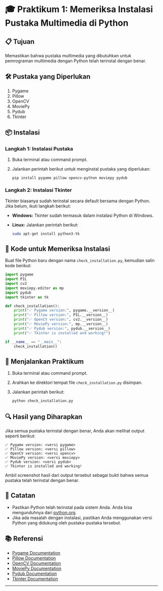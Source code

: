 # 🎓 Praktikum 1: Memeriksa Instalasi Pustaka Multimedia di Python

## 📋 Tujuan

Memastikan bahwa pustaka multimedia yang dibutuhkan untuk pemrograman multimedia dengan Python telah terinstal dengan benar.

## 🛠 Pustaka yang Diperlukan

1. Pygame
2. Pillow
3. OpenCV
4. MoviePy
5. Pydub
6. Tkinter

## 📦 Instalasi

### Langkah 1: Instalasi Pustaka

1. Buka terminal atau command prompt.
2. Jalankan perintah berikut untuk menginstal pustaka yang diperlukan:

   ```bash
   pip install pygame pillow opencv-python moviepy pydub
   ```

### Langkah 2: Instalasi Tkinter

Tkinter biasanya sudah terinstal secara default bersama dengan Python. Jika belum, ikuti langkah berikut:

- **Windows:**
  Tkinter sudah termasuk dalam instalasi Python di Windows.

- **Linux:**
  Jalankan perintah berikut:

  ```bash
  sudo apt-get install python3-tk
  ```

## 📜 Kode untuk Memeriksa Instalasi

Buat file Python baru dengan nama `check_installation.py`, kemudian salin kode berikut:

```python
import pygame
import PIL
import cv2
import moviepy.editor as mp
import pydub
import tkinter as tk

def check_installation():
    print("✅ Pygame version:", pygame.__version__)
    print("✅ Pillow version:", PIL.__version__)
    print("✅ OpenCV version:", cv2.__version__)
    print("✅ MoviePy version:", mp.__version__)
    print("✅ Pydub version:", pydub.__version__)
    print("✅ Tkinter is installed and working!")

if __name__ == "__main__":
    check_installation()
```

## 🚀 Menjalankan Praktikum

1. Buka terminal atau command prompt.
2. Arahkan ke direktori tempat file `check_installation.py` disimpan.
3. Jalankan perintah berikut:

   ```bash
   python check_installation.py
   ```

## 🔍 Hasil yang Diharapkan

Jika semua pustaka terinstal dengan benar, Anda akan melihat output seperti berikut:

```
✅ Pygame version: <versi pygame>
✅ Pillow version: <versi pillow>
✅ OpenCV version: <versi opencv>
✅ MoviePy version: <versi moviepy>
✅ Pydub version: <versi pydub>
✅ Tkinter is installed and working!
```

Ambil screenshot hasil dari output tersebut sebagai bukti bahwa semua pustaka telah terinstal dengan benar.


## 📝 Catatan

- Pastikan Python telah terinstal pada sistem Anda. Anda bisa mengunduhnya dari [python.org](https://www.python.org/).
- Jika ada masalah dengan instalasi, pastikan Anda menggunakan versi Python yang didukung oleh pustaka-pustaka tersebut.

## 📚 Referensi

- [Pygame Documentation](https://www.pygame.org/docs/)
- [Pillow Documentation](https://pillow.readthedocs.io/en/stable/)
- [OpenCV Documentation](https://docs.opencv.org/)
- [MoviePy Documentation](https://zulko.github.io/moviepy/)
- [Pydub Documentation](https://pydub.com/)
- [Tkinter Documentation](https://docs.python.org/3/library/tkinter.html)

---
